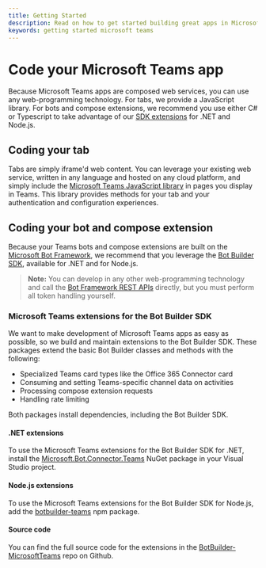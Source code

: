 ```yaml
---
title: Getting Started
description: Read on how to get started building great apps in Microsoft Teams
keywords: getting started microsoft teams
---
```

# Code your Microsoft Teams app

Because Microsoft Teams apps are composed web services, you can use any web-programming technology. For tabs, we provide a JavaScript library. For bots and compose extensions, we recommend you use either C# or Typescript to take advantage of our [SDK extensions](#microsoft-teams-extensions-for-the-bot-builder-sdk) for .NET and Node.js.

## Coding your tab

Tabs are simply iframe'd web content. You can leverage your existing web service, written in any language and hosted on any cloud platform, and simply include the [Microsoft Teams JavaScript library](jslibrary.md) in pages you display in Teams. This library provides methods for your tab and your authentication and configuration experiences.

## Coding your bot and compose extension

Because your Teams bots and compose extensions are built on the [Microsoft Bot Framework](https://dev.botframework.com/), we recommend that you leverage the [Bot Builder SDK](https://docs.microsoft.com/en-us/bot-framework/resources-tools-downloads), available for .NET and for Node.js.

>**Note:** You can develop in any other web-programming technology and call the [Bot Framework REST APIs](https://docs.microsoft.com/en-us/bot-framework/rest-api/bot-framework-rest-overview) directly, but you must perform all token handling yourself.

### Microsoft Teams extensions for the Bot Builder SDK

We want to make development of Microsoft Teams apps as easy as possible, so we build and maintain extensions to the Bot Builder SDK. These packages extend the basic Bot Builder classes and methods with the following:

* Specialized Teams card types like the Office 365 Connector card
* Consuming and setting Teams-specific channel data on activities
* Processing compose extension requests
* Handling rate limiting

Both packages install dependencies, including the Bot Builder SDK.

#### .NET extensions

To use the Microsoft Teams extensions for the Bot Builder SDK for .NET, install the [Microsoft.Bot.Connector.Teams](https://www.nuget.org/packages/Microsoft.Bot.Connector.Teams) NuGet package in your Visual Studio project.

#### Node.js extensions

To use the Microsoft Teams extensions for the Bot Builder SDK for Node.js, add the [botbuilder-teams](https://www.npmjs.com/package/botbuilder-teams) npm package.

#### Source code

You can find the full source code for the extensions in the [BotBuilder-MicrosoftTeams](https://github.com/OfficeDev/BotBuilder-MicrosoftTeams) repo on Github.
